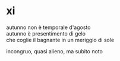 # xi

autunno non è temporale d'agosto  
autunno è presentimento di gelo  
che coglie il bagnante in un meriggio di sole

incongruo, quasi alieno, ma subito noto
